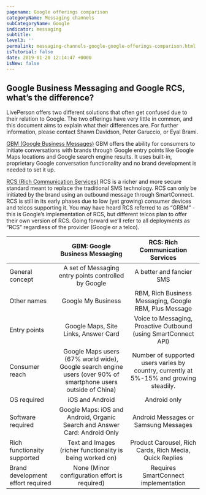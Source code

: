 ```yaml
---
pagename: Google offerings comparison
categoryName: Messaging channels
subCategoryName: Google
indicator: messaging
subtitle: 
level3: ''
permalink: messaging-channels-google-google-offerings-comparison.html
isTutorial: false
date: 2019-01-20 12:14:47 +0000
isNew: false
---
```


## Google Business Messaging and Google RCS, what’s the difference?

LivePerson offers two different solutions that often get confused due to their relation to Google. The two offerings have very little in common, and this document aims to explain what their differences are. For further information, please contact Shawn Davidson, Peter Garuccio, or Eyal Brami.

[GBM (Google Business Messages)](messaging-channels-google-google-business-messages.html)
GBM offers the ability for consumers to initiate conversations with brands through Google entry points like Google Maps locations and Google search engine results. It uses built-in, proprietary Google conversation functionality and no brand development is needed to set it up.

[RCS (Rich Communication Services)](messaging-channels-google-google-rcs-business-messaging.html)
RCS is a richer and more secure standard meant to replace the traditional SMS technology. RCS can only be initiated by the brand using an outbound message through SmartConnect. RCS is still in its early phases due to low (yet growing) consumer devices and telcos supporting it.
You may have heard RCS referred to as “GRBM” - this is Google’s implementation of RCS, but different telcos plan to offer their own version of RCS. Going forward we’ll refer to all deployments as “RCS” regardless of the provider (Google or a telco).


|         | GBM: Google Business Messaging | RCS: Rich Communication Services  |
| ------------- |:-------------:|:-----:|
| General concept | A set of Messaging entry points controlled by Google | A better and fancier SMS |
| Other names      | Google My Business  |  RBM, Rich Business Messaging, Google RBM, Plus Message |
| Entry points | Google Maps, Site Links, Answer Card   |  Voice to Messaging, Proactive Outbound (using SmartConnect API)|
| Consumer reach   | Google Maps users (67% world wide), Google search engine users (over 90% of smartphone users outside of China) |   Number of supported users varies by country, currently at 5%-15% and growing steadily. |
| OS required | iOS and Android  | Android only |
| Software required | Google Maps: iOS and Android, Organic Search and Answer Card: Android Only  | Android Messages or Samsung Messages |
| Rich functionaity supported | Text and Images (richer functionality is being worked on)  |  Product Carousel, Rich Cards, Rich Media, Quick Replies |
| Brand development effort required | None (Minor configuration effort is required) | Requires SmartConnect implementation |
